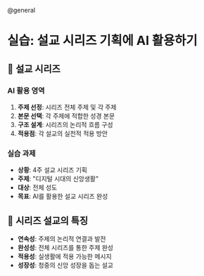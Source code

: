 @general

# 실습: 설교 시리즈 기획에 AI 활용하기

## 📖 설교 시리즈

### AI 활용 영역

1. **주제 선정**: 시리즈 전체 주제 및 각 주제
2. **본문 선택**: 각 주제에 적합한 성경 본문
3. **구조 설계**: 시리즈의 논리적 흐름 구성
4. **적용점**: 각 설교의 실천적 적용 방안

### 실습 과제

- **상황**: 4주 설교 시리즈 기획
- **주제**: "디지털 시대의 신앙생활"
- **대상**: 전체 성도
- **목표**: AI를 활용한 설교 시리즈 완성

## 🎯 시리즈 설교의 특징

- **연속성**: 주제의 논리적 연결과 발전
- **완성성**: 전체 시리즈를 통한 주제 완성
- **적용성**: 실생활에 적용 가능한 메시지
- **성장성**: 청중의 신앙 성장을 돕는 설교
